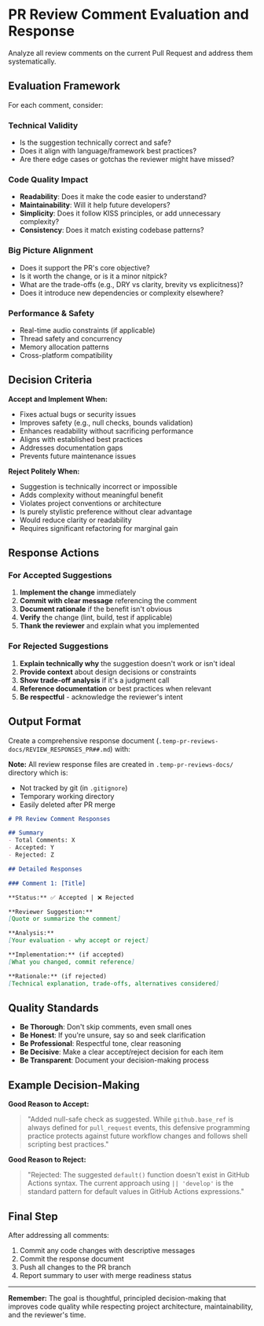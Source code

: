 # PR Review Comment Evaluation and Response

Analyze all review comments on the current Pull Request and address them systematically.

## Evaluation Framework

For each comment, consider:

### Technical Validity

- Is the suggestion technically correct and safe?
- Does it align with language/framework best practices?
- Are there edge cases or gotchas the reviewer might have missed?

### Code Quality Impact

- **Readability**: Does it make the code easier to understand?
- **Maintainability**: Will it help future developers?
- **Simplicity**: Does it follow KISS principles, or add unnecessary complexity?
- **Consistency**: Does it match existing codebase patterns?

### Big Picture Alignment

- Does it support the PR's core objective?
- Is it worth the change, or is it a minor nitpick?
- What are the trade-offs (e.g., DRY vs clarity, brevity vs explicitness)?
- Does it introduce new dependencies or complexity elsewhere?

### Performance & Safety

- Real-time audio constraints (if applicable)
- Thread safety and concurrency
- Memory allocation patterns
- Cross-platform compatibility

## Decision Criteria

**Accept and Implement When:**

- Fixes actual bugs or security issues
- Improves safety (e.g., null checks, bounds validation)
- Enhances readability without sacrificing performance
- Aligns with established best practices
- Addresses documentation gaps
- Prevents future maintenance issues

**Reject Politely When:**

- Suggestion is technically incorrect or impossible
- Adds complexity without meaningful benefit
- Violates project conventions or architecture
- Is purely stylistic preference without clear advantage
- Would reduce clarity or readability
- Requires significant refactoring for marginal gain

## Response Actions

### For Accepted Suggestions

1. **Implement the change** immediately
2. **Commit with clear message** referencing the comment
3. **Document rationale** if the benefit isn't obvious
4. **Verify** the change (lint, build, test if applicable)
5. **Thank the reviewer** and explain what you implemented

### For Rejected Suggestions

1. **Explain technically why** the suggestion doesn't work or isn't ideal
2. **Provide context** about design decisions or constraints
3. **Show trade-off analysis** if it's a judgment call
4. **Reference documentation** or best practices when relevant
5. **Be respectful** - acknowledge the reviewer's intent

## Output Format

Create a comprehensive response document (`.temp-pr-reviews-docs/REVIEW_RESPONSES_PR##.md`) with:

**Note:** All review response files are created in `.temp-pr-reviews-docs/` directory which is:

- Not tracked by git (in `.gitignore`)
- Temporary working directory
- Easily deleted after PR merge

```markdown
# PR Review Comment Responses

## Summary
- Total Comments: X
- Accepted: Y
- Rejected: Z

## Detailed Responses

### Comment 1: [Title]

**Status:** ✅ Accepted | ❌ Rejected

**Reviewer Suggestion:**
[Quote or summarize the comment]

**Analysis:**
[Your evaluation - why accept or reject]

**Implementation:** (if accepted)
[What you changed, commit reference]

**Rationale:** (if rejected)
[Technical explanation, trade-offs, alternatives considered]
```

## Quality Standards

- **Be Thorough**: Don't skip comments, even small ones
- **Be Honest**: If you're unsure, say so and seek clarification
- **Be Professional**: Respectful tone, clear reasoning
- **Be Decisive**: Make a clear accept/reject decision for each item
- **Be Transparent**: Document your decision-making process

## Example Decision-Making

**Good Reason to Accept:**
> "Added null-safe check as suggested. While `github.base_ref` is always defined for
> `pull_request` events, this defensive programming practice protects against future
> workflow changes and follows shell scripting best practices."

**Good Reason to Reject:**
> "Rejected: The suggested `default()` function doesn't exist in GitHub Actions syntax.
> The current approach using `|| 'develop'` is the standard pattern for default values
> in GitHub Actions expressions."

## Final Step

After addressing all comments:

1. Commit any code changes with descriptive messages
2. Commit the response document
3. Push all changes to the PR branch
4. Report summary to user with merge readiness status

---

**Remember:** The goal is thoughtful, principled decision-making that improves code quality
while respecting project architecture, maintainability, and the reviewer's time.
